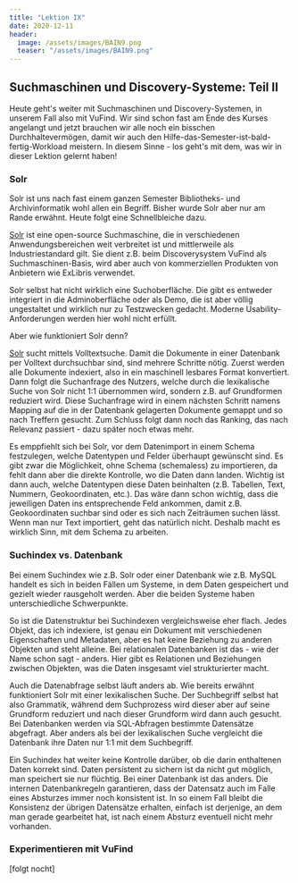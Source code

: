 ```yaml
---
title: "Lektion IX"
date: 2020-12-11
header:
  image: /assets/images/BAIN9.png
  teaser: "/assets/images/BAIN9.png"
---
```


## Suchmaschinen und Discovery-Systeme: Teil II
Heute geht's weiter mit Suchmaschinen und Discovery-Systemen, in unserem Fall also mit VuFind. Wir sind schon fast am Ende des Kurses angelangt und jetzt brauchen wir alle noch ein bisschen Durchhaltevermögen, damit wir auch den Hilfe-das-Semester-ist-bald-fertig-Workload meistern. In diesem Sinne - los geht's mit dem, was wir in dieser Lektion gelernt haben! 

### Solr
Solr ist uns nach fast einem ganzen Semester Bibliotheks- und Archivinformatik wohl allen ein Begriff. Bisher wurde Solr aber nur am Rande erwähnt. Heute folgt eine Schnellbleiche dazu. 

[Solr](https://lucene.apache.org/solr/) ist eine open-source Suchmaschine, die in verschiedenen Anwendungsbereichen weit verbreitet ist und mittlerweile als Industriestandard gilt. Sie dient z.B. beim Discoverysystem VuFind als Suchmaschinen-Basis, wird aber auch von kommerziellen Produkten von Anbietern wie ExLibris verwendet. 

Solr selbst hat nicht wirklich eine Suchoberfläche. Die gibt es entweder integriert in die Adminoberfläche oder als Demo, die ist aber völlig ungestaltet und wirklich nur zu Testzwecken gedacht. Moderne Usability-Anforderungen werden hier wohl nicht erfüllt. 

Aber wie funktioniert Solr denn? 

[Solr](https://en.wikipedia.org/wiki/Apache_Solr) sucht mittels Volltextsuche. Damit die Dokumente in einer Datenbank per Volltext durchsuchbar sind, sind mehrere Schritte nötig. Zuerst werden alle Dokumente indexiert, also in ein maschinell lesbares Format konvertiert. Dann folgt die Suchanfrage des Nutzers, welche durch die lexikalische Suche von Solr nicht 1:1 übernommen wird, sondern z.B. auf Grundformen reduziert wird. Diese Suchanfrage wird in einem nächsten Schritt namens Mapping auf die in der Datenbank gelagerten Dokumente gemappt und so nach Treffern gesucht. Zum Schluss folgt dann noch das Ranking, das nach Relevanz passiert - dazu später noch etwas mehr. 

Es emppfiehlt sich bei Solr, vor dem Datenimport in einem Schema festzulegen, welche Datentypen und Felder überhaupt gewünscht sind. Es gibt zwar die Möglichkeit, ohne Schema (schemaless) zu importieren, da fehlt dann aber die direkte Kontrolle, wo die Daten dann landen. Wichtig ist dann auch, welche Datentypen diese Daten beinhalten (z.B. Tabellen, Text, Nummern, Geokoordinaten, etc.). Das wäre dann schon wichtig, dass die jeweiligen Daten ins entsprechende Feld ankommen, damit z.B. Geokoordinaten suchbar sind oder es sich nach Zeiträumen suchen lässt. Wenn man nur Text importiert, geht das natürlich nicht. Deshalb macht es wirklich Sinn, mit dem Schema zu arbeiten. 

### Suchindex vs. Datenbank
Bei einem Suchindex wie z.B. Solr oder einer Datenbank wie z.B. MySQL handelt es sich in beiden Fällen um Systeme, in dem Daten gespeichert und gezielt wieder rausgeholt werden. Aber die beiden Systeme haben unterschiedliche Schwerpunkte. 

So ist die Datenstruktur bei Suchindexen vergleichsweise eher flach. Jedes Objekt, das ich indexiere, ist genau ein Dokument mit verschiedenen Eigenschaften und Metadaten, aber es hat keine Beziehung zu anderen Objekten und steht alleine. Bei relationalen Datenbanken ist das - wie der Name schon sagt - anders. Hier gibt es Relationen und Beziehungen zwischen Objekten, was die Daten insgesamt viel strukturierter macht. 

Auch die Datenabfrage selbst läuft anders ab. Wie bereits erwähnt funktioniert Solr mit einer lexikalischen Suche. Der Suchbegriff selbst hat also Grammatik, während dem Suchprozess wird dieser aber auf seine Grundform reduziert und nach dieser Grundform wird dann auch gesucht. Bei Datenbanken werden via SQL-Abfragen bestimmte Datensätze abgefragt. Aber anders als bei der lexikalischen Suche vergleicht die Datenbank ihre Daten nur 1:1 mit dem Suchbegriff. 

Ein Suchindex hat weiter keine Kontrolle darüber, ob die darin enthaltenen Daten korrekt sind. Daten persistent zu sichern ist da nicht gut möglich, man speichert sie nur flüchtig. Bei einer Datenbank ist das anders. Die internen Datenbankregeln garantieren, dass der Datensatz auch im Falle eines Absturzes immer noch konsistent ist. In so einem Fall bleibt die Konsistenz der übrigen Datensätze erhalten, einfach ist derjenige, an dem man gerade gearbeitet hat, ist nach einem Absturz eventuell nicht mehr vorhanden.  

### Experimentieren mit VuFind
[folgt nocht]
